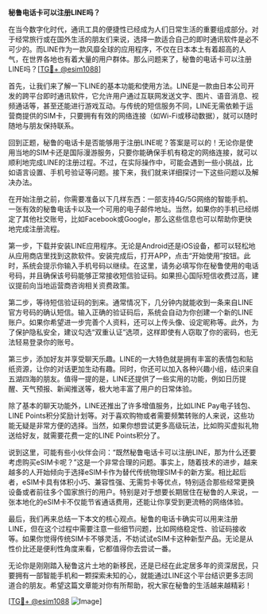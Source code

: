 **秘鲁电话卡可以注册LINE吗？**

在当今数字化时代，通讯工具的便捷性已经成为人们日常生活的重要组成部分。对于经常旅行或在国外生活的朋友们来说，选择一款适合自己的即时通讯软件是必不可少的。而LINE作为一款风靡全球的应用程序，不仅在日本本土有着超高的人气，在世界各地也有着大量的用户群体。那么问题来了，秘鲁的电话卡可以注册LINE吗？[[TG💪+ @esim1088](https://t.me/s/esim1088)]

首先，让我们来了解一下LINE的基本功能和使用方法。LINE是一款由日本公司开发的跨平台即时通讯软件，它允许用户通过互联网发送文字、图片、语音消息、视频通话等，甚至还能进行游戏互动。与传统的短信服务不同，LINE无需依赖于运营商提供的SIM卡，只要拥有有效的网络连接（如Wi-Fi或移动数据），就可以随时随地与朋友保持联系。

回到正题，秘鲁的电话卡是否能够用于注册LINE呢？答案是可以的！无论你是使用当地的SIM卡还是国际漫游服务，只要你能确保手机有稳定的网络连接，就可以顺利地完成LINE的注册过程。不过，在实际操作中，可能会遇到一些小挑战，比如语言设置、手机号验证等问题。接下来，我们就来详细探讨一下这些问题以及解决办法。

在开始注册之前，你需要准备以下几样东西：一部支持4G/5G网络的智能手机、一张有效的秘鲁电话卡以及一个可用的电子邮件地址。当然，如果你的手机已经绑定了其他社交账号，比如Facebook或Google，那么这些信息也可以帮助你更快地完成注册流程。

第一步，下载并安装LINE应用程序。无论是Android还是iOS设备，都可以轻松地从应用商店里找到这款软件。安装完成后，打开APP，点击“开始使用”按钮。此时，系统会提示你输入手机号码以继续。在这里，请务必填写你在秘鲁使用的电话号码，并且确保该号码能够正常接收短信验证码。如果担心国际短信收费过高，建议提前向当地运营商咨询相关资费政策。

第二步，等待短信验证码的到来。通常情况下，几分钟内就能收到一条来自LINE官方号码的确认短信。输入正确的验证码后，系统会自动为你创建一个新的LINE账户。如果你希望进一步完善个人资料，还可以上传头像、设定昵称等。此外，为了保护隐私安全，建议勾选“双重认证”选项，这样即使有人窃取了你的密码，也无法轻易登录你的账号。

第三步，添加好友并享受聊天乐趣。LINE的一大特色就是拥有丰富的表情包和贴纸资源，让你的对话更加生动有趣。同时，你还可以加入各种兴趣小组，结识来自五湖四海的朋友。值得一提的是，LINE还提供了一些实用的功能，例如日历提醒、天气预报、新闻推送等，极大地丰富了用户的日常体验。

除了基本的聊天功能外，LINE还推出了许多增值服务，比如LINE Pay电子钱包、LINE Points积分奖励计划等。对于喜欢购物或者需要频繁转账的人来说，这些功能无疑是非常方便的选择。当然，如果你想尝试更多高级玩法，比如购买虚拟礼物送给好友，就需要花费一定的LINE Points积分了。

说到这里，可能有些小伙伴会问：“既然秘鲁电话卡可以注册LINE，那为什么还要考虑购买eSIM卡呢？”这是一个非常合理的问题。事实上，随着技术的进步，越来越多的人开始倾向于选择eSIM卡作为替代传统物理SIM卡的新方案。相比起后者，eSIM卡具有体积小巧、兼容性强、无需剪卡等优点，特别适合那些经常更换设备或者前往多个国家旅行的用户。特别是对于想要长期居住在秘鲁的人来说，一张本地化的eSIM卡不仅能节省通话费用，还能让你享受到更流畅的网络体验。

最后，我们再来总结一下本文的核心观点。秘鲁的电话卡确实可以用来注册LINE，但在这个过程中需要注意一些细节问题，比如网络稳定性、验证码接收等。如果你觉得传统SIM卡不够灵活，不妨试试eSIM卡这种新型产品。无论是从性价比还是便利性角度来看，它都值得你去尝试一番。

无论你是刚刚踏入秘鲁这片土地的新移民，还是已经在此定居多年的资深居民，只要拥有一部智能手机和一颗探索未知的心，就能通过LINE这个平台结识更多志同道合的朋友。希望这篇文章能对你有所帮助，祝大家在秘鲁的生活越来越精彩！

[[TG💪+ @esim1088](https://t.me/s/esim1088) ![Image](https://i.postimg.cc/4NQfJmqS/Snipaste-2025-05-13-00-14-12.png)]